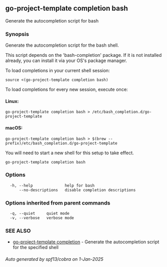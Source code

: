 ## go-project-template completion bash

Generate the autocompletion script for bash

### Synopsis

Generate the autocompletion script for the bash shell.

This script depends on the 'bash-completion' package.
If it is not installed already, you can install it via your OS's package manager.

To load completions in your current shell session:

	source <(go-project-template completion bash)

To load completions for every new session, execute once:

#### Linux:

	go-project-template completion bash > /etc/bash_completion.d/go-project-template

#### macOS:

	go-project-template completion bash > $(brew --prefix)/etc/bash_completion.d/go-project-template

You will need to start a new shell for this setup to take effect.


```
go-project-template completion bash
```

### Options

```
  -h, --help              help for bash
      --no-descriptions   disable completion descriptions
```

### Options inherited from parent commands

```
  -q, --quiet     quiet mode
  -v, --verbose   verbose mode
```

### SEE ALSO

* [go-project-template completion](go-project-template_completion.md)	 - Generate the autocompletion script for the specified shell

###### Auto generated by spf13/cobra on 1-Jan-2025
